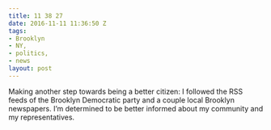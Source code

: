 ```yaml
---
title: 11 38 27
date: 2016-11-11 11:36:50 Z
tags:
- Brooklyn
- NY,
- politics,
- news
layout: post
---
```


Making another step towards being a better citizen: I followed the RSS feeds of the Brooklyn Democratic party and a couple local Brooklyn newspapers. I’m determined to be better informed about my community and my representatives. 